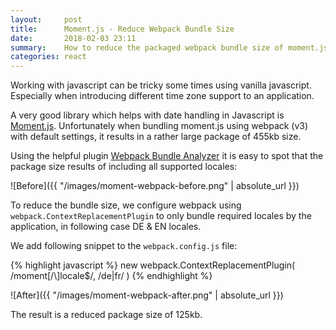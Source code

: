 ```yaml
---
layout:     post
title:      Moment.js - Reduce Webpack Bundle Size
date:       2018-02-03 23:11
summary:    How to reduce the packaged webpack bundle size of moment.js
categories: react
---
```


Working with javascript can be tricky some times using vanilla javascript. Especially when introducing different time zone support to an application.

A very good library which helps with date handling in Javascript is [Moment.js](http://momentjs.com/).
Unfortunately when bundling  moment.js using webpack (v3) with default settings, it results in a rather large package of 455kb size.

Using the helpful plugin [Webpack Bundle Analyzer](https://www.npmjs.com/package/webpack-bundle-analyzer)
it is easy to spot that the package size results of including all supported locales:

![Before]({{ "/images/moment-webpack-before.png" | absolute_url }})

To reduce the bundle size, we configure webpack using `webpack.ContextReplacementPlugin` to only bundle required locales by the application, in following case DE & EN locales.

We add following snippet to the `webpack.config.js` file:

{% highlight javascript %}
new webpack.ContextReplacementPlugin(
  /moment[\/\\]locale$/,
  /de|fr/
)
{% endhighlight %}

![After]({{ "/images/moment-webpack-after.png" | absolute_url }})

The result is a reduced package size of 125kb.
